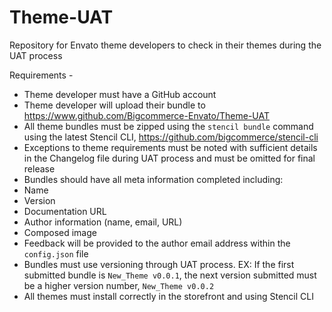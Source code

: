 # Theme-UAT
Repository for Envato theme developers to check in their themes during the UAT process

Requirements -

* Theme developer must have a GitHub account
* Theme developer will upload their bundle to https://www.github.com/Bigcommerce-Envato/Theme-UAT
* All theme bundles must be zipped using the `stencil bundle` command using the latest Stencil CLI, https://github.com/bigcommerce/stencil-cli
* Exceptions to theme requirements must be noted with sufficient details in the Changelog file during UAT process and must be omitted for final release
* Bundles should have all meta information completed including:
 * Name
 * Version
 * Documentation URL
 * Author information (name, email, URL)
 * Composed image
* Feedback will be provided to the author email address within the `config.json` file
* Bundles must use versioning through UAT process.  EX: If the first submitted bundle is `New_Theme v0.0.1`, the next version submitted must be a higher version number, `New_Theme v0.0.2`
* All themes must install correctly in the storefront and using Stencil CLI
